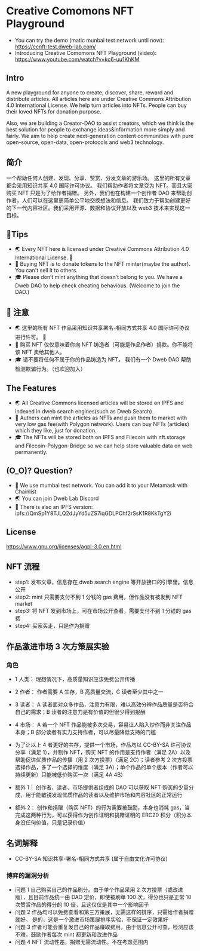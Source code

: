 # Creative Comomons NFT Playground

- You can try the demo (matic munbai test network until now): https://ccnft-test.dweb-lab.com/
- Introducing Creative Comomons NFT Playground (video): https://www.youtube.com/watch?v=kc6-uu1KhKM

## Intro

A new playground for anyone to create, discover, share, reward and distribute articles.
All articles here are under Creative Commons Attribution 4.0 International License.
We help turn articles into NFTs. People can buy their loved NFTs for donation purpose.

Also, we are building a Creator-DAO to assist creators, which we think is the best solution for people to exchange ideas&information more simply and fairly.
We aim to help create next-generation content communities with pure open-source, open-data, open-protocols and web3 technology.

## 简介

一个帮助任何人创建、发现、分享、赞赏、分发文章的游乐场。
这里的所有文章都会采用知识共享 4.0 国际许可协议。
我们帮助作者将文章变为 NFT。而且大家购买 NFT 只是为了给作者捐赠。
另外，我们也在构建一个创作者 DAO 来帮助创作者，人们可以在这里更简单公平地交换想法和信息。
我们致力于帮助创建更好的下一代内容社区。我们采用开源、数据和协议开放以及 web3 技术来实现这一目标。

## 📢Tips

- 🌏 Every NFT here is licensed under Creative Commons Attribution 4.0 International License. 🅭
- 🎁 Buying NFT is to donate tokens to the NFT minter(maybe the author). You can't sell it to others.
- 🎓 Please don’t mint anything that doesn’t belong to you. We have a Dweb DAO to help check cheating behavious. (Welcome to join the DAO.)

## 📢 注意

- 🌏 这里的所有 NFT 作品采用知识共享署名-相同方式共享 4.0 国际许可协议进行许可。 🅭
- 🎁 购买 NFT 仅仅意味着你向 NFT 铸造者（可能是作品作者）捐款。你不能将该 NFT 卖给其他人。
- 🎓 请不要将任何不属于你的作品铸造为 NFT。 我们有一个 Dweb DAO 帮助检测欺骗行为。（也欢迎加入）

## The Features

- 🌏 All Creative Commons licensed articles will be stored on IPFS and indexed in dweb search engines(such as Dweb Search).
- 🎁 Authers can mint the articles as NFTs and push them to market with very low gas fee(with Polygon network). Users can buy NFTs (articles) which they like, just for donation.
- 🎓 The NFTs will be stored both on IPFS and Filecoin with nft.storage and Filecoin-Polygon-Bridge so we can help store valuable data on web permanently.

## (O_O)? Question?

- 🔗 We use mumbai test network. You can add it to your Metamask with Chainlist
- 🌏 You can join Dweb Lab Discord
- 🌃 There is also an IPFS version: ipfs://QmSp1Y8TJLQ2dJyYd5uZS7iqGDLPChf2rSsK1R8KkTgY2i

## License

https://www.gnu.org/licenses/agpl-3.0.en.html

## NFT 流程

- step1: 发布文章，信息存在 dweb search engine 等开放接口的引擎里。信息公开
- step2: mint 只需要支付不到 1 分钱的 gas 费用，但作品没有被发到 NFT market
- step3: 将 NFT 发到市场上，可在市场公开查看，需要支付不到 1 分钱的 gas 费
- step4: 买家买走，只是作为捐赠

## 作品激进市场 3 次方策展实验

### 角色

- 1 人类： 理想情况下，高质量知识应该免费公开传播
- 2 作者： 作者需要 A 生存，B 高质量交流，C 读者至少其中之一
- 3 读者： A 读者面对众多作品，注意力有限，难以高效分辨作品质量是否符合自己的需求；B 读者的注意力是有价值的但很少得到报酬
- 4 市场： A 若一个 NFT 作品能被多次交易，容易让人陷入炒作而非关注作品本身；B 部分读者有实力支持作者，可以尽量降低支持的门槛

- 为了让以上 4 者更好的共存，提供一个市场，作品均以 CC-BY-SA 许可协议分享（满足 1），并制作 NFT，购买 NFT 的作用是支持作者（满足 2A）以及帮助促进优质作品的传播（用 2 次方投票）（满足 2C）；读者参考 2 次方投票选择作品，多了一个选择的维度（满足 3A）；单个作品的单个版本（作者可以持续更新）只能被低价购买一次（满足 4A 4B）
- 额外 1： 创作者、读者、市场提供者组成的 DAO 可以获取 NFT 购买的少量分成，用于能敏锐发现优质作品的读者以及维护市场和内容社区的正常运行
- 额外 2： 创作和捐赠（购买 NFT）的行为需要被鼓励，本身也消耗 gas，当完成这两种行为，可以获得作为创作证明和捐赠证明的 ERC20 积分（积分本身没任何价值，只是记录价值）

## 名词解释

- CC-BY-SA 知识共享-署名-相同方式共享 (属于自由文化许可协议)

### 博弈的漏洞分析

- 问题 1 自己购买自己的作品刷分。由于单个作品采用 2 次方投票（或改进版），且目前作品统一由 DAO 定价，即使被刷单 100 次，得分也只是正常 10 次赞赏作品的得分的 10 倍，且这仅仅是其中一个影响因子
- 问题 2 作品均可以免费查看和第三方策展，无需这样的排序，只需给作者捐赠就好。 是的，这是一个激进市场策展排序实验，不保证一定效果好
- 问题 3 作者可能会重复发自己的作品赚取费用，由于信息公开可查，检测应该不难，鼓励作者每次 mint 都更新和改进作品
- 问题 4 NFT 流动性差。捐赠无需流动性。不在考虑范围内
